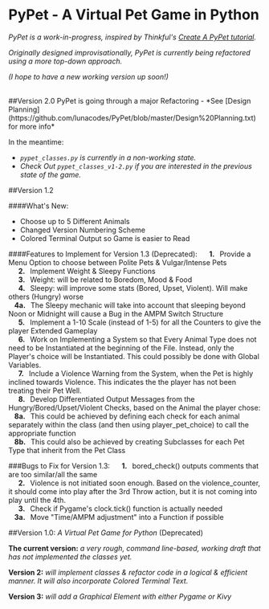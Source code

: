 # PyPet - A Virtual Pet Game in Python

*PyPet is a work-in-progress, inspired by Thinkful's [Create A PyPet tutorial](https://www.thinkful.com/learn/intro-to-python-tutorial/Creating-Your-Pypet).*  
  
*Originally designed improvisationally, PyPet is currently being refactored using a more top-down approach.*

*(I hope to have a new working version up soon!)*

<br>
##Version 2.0
PyPet is going through a major Refactoring - *See [Design Planning](https://github.com/lunacodes/PyPet/blob/master/Design%20Planning.txt) for more info*

In the meantime:    

* *`pypet_classes.py` is currently in a non-working state.*
* *Check Out `pypet_classes_v1-2.py` if you are interested in the previous state of the game.*


##Version 1.2

####What's New:

 * Choose up to 5 Different Animals
 * Changed Version Numbering Scheme
 * Colored Terminal Output so Game is easier to Read
  

####Features to Implement for Version 1.3 (Deprecated): 
&nbsp;&nbsp;&nbsp;&nbsp; **1. &nbsp;**  Provide a Menu Option to choose between Polite Pets & Vulgar/Intense Pets<br>
&nbsp;&nbsp;&nbsp;&nbsp; **2. &nbsp;**  Implement Weight & Sleepy Functions<br>
&nbsp;&nbsp;&nbsp;&nbsp; **3. &nbsp;**  Weight: will be related to Boredom, Mood & Food<br>
&nbsp;&nbsp;&nbsp;&nbsp; **4. &nbsp;**  Sleepy: will improve some stats (Bored, Upset, Violent).  Will make others (Hungry) worse<br>
&nbsp;&nbsp; **4a. &nbsp;**  The Sleepy mechanic will take into account that sleeping beyond Noon or Midnight will cause a Bug in the AMPM Switch Structure<br>
&nbsp;&nbsp;&nbsp;&nbsp; **5. &nbsp;**  Implement a 1-10 Scale (instead of 1-5) for all the Counters to give the player Extended Gameplay<br>
&nbsp;&nbsp;&nbsp;&nbsp; **6. &nbsp;**   Work on Implementing a System so that Every Animal Type does not need to be Instantiated at the beginning of the File.  Instead, only the Player's choice will be Instantiated.  This could possibly be done with Global Variables.<br>
&nbsp;&nbsp;&nbsp;&nbsp; **7. &nbsp;**  Include a Violence Warning from the System, when the Pet is highly inclined towards Violence.  This indicates the the player has not been treating their Pet Well.<br>
&nbsp;&nbsp;&nbsp;&nbsp; **8. &nbsp;**  Develop Differentiated Output Messages from the Hungry/Bored/Upset/Violent Checks, based on the Animal the player chose:<br>
&nbsp;&nbsp; **8a. &nbsp;**  This could be achieved by defining each check for each animal separately within the class (and then using player_pet_choice) to call the appropriate function<br>
&nbsp;&nbsp; **8b. &nbsp;**  This could also be achieved by creating Subclasses for each Pet Type that inherit from the Pet Class


###Bugs to Fix for Version 1.3:
&nbsp;&nbsp;&nbsp;&nbsp; **1. &nbsp;**  bored_check() outputs comments that are too similar/all the same<br>
&nbsp;&nbsp;&nbsp;&nbsp; **2. &nbsp;**  Violence is not initiated soon enough.  Based on the violence_counter, it should come into play after the 3rd Throw action, but it is not coming into play until the 4th.<br>
&nbsp;&nbsp;&nbsp;&nbsp; **3. &nbsp;**  Check if Pygame's clock.tick() function is actually needed<br>
&nbsp;&nbsp; **3a. &nbsp;**  Move "Time/AMPM adjustment" into a Function if possible


##Version 1.0:
*A Virtual Pet Game for Python* (Deprecated)

**The current version:** *a very rough, command line-based, working draft that has not implemented the classes yet.*

**Version 2:** *will implement classes & refactor code in a logical & efficient manner.  It will also incorporate Colored Terminal Text.*

**Version 3:** *will add a Graphical Element with either Pygame or Kivy*
